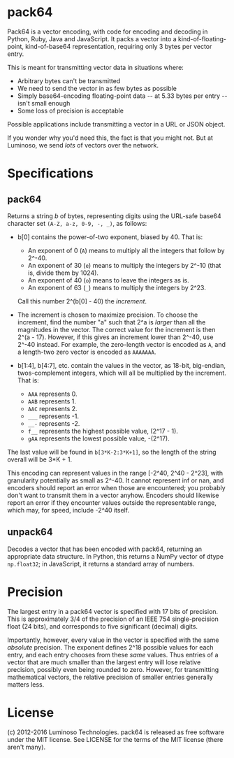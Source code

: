 pack64
======
Pack64 is a vector encoding, with code for encoding and decoding in Python,
Ruby, Java and JavaScript.  It packs a vector into a kind-of-floating-point,
kind-of-base64 representation, requiring only 3 bytes per vector entry.

This is meant for transmitting vector data in situations where:

* Arbitrary bytes can't be transmitted
* We need to send the vector in as few bytes as possible
* Simply base64-encoding floating-point data -- at 5.33 bytes per entry --
  isn't small enough
* Some loss of precision is acceptable

Possible applications include transmitting a vector in a URL or JSON object.

If you wonder why you'd need this, the fact is that you might not.  But at
Luminoso, we send *lots* of vectors over the network.


Specifications
==============

pack64
------
Returns a string *b* of bytes, representing digits using the URL-safe base64
character set `(A-Z, a-z, 0-9, -, _)`, as follows:

* b[0] contains the power-of-two exponent, biased by 40.  That is:

    - An exponent of 0 (`A`) means to multiply all the integers that follow by
      2^-40.
    - An exponent of 30 (`e`) means to multiply the integers by 2^-10 (that is,
      divide them by 1024).
    - An exponent of 40 (`o`) means to leave the integers as is.
    - An exponent of 63 (`_`) means to multiply the integers by 2^23.

  Call this number 2^(b[0] - 40) the *increment*.

* The increment is chosen to maximize precision. To choose the increment, find
  the number "a" such that 2^a is *larger* than all the magnitudes in the
  vector.  The correct value for the increment is then 2^(a - 17).  However, if
  this gives an increment lower than 2^-40, use 2^-40 instead.  For example,
  the zero-length vector is encoded as `A`, and a length-two zero vector is
  encoded as `AAAAAAA`.

* b[1:4], b[4:7], etc. contain the values in the vector, as 18-bit,
  big-endian, twos-complement integers, which will all be multiplied by
  the increment. That is:

    - `AAA` represents 0.
    - `AAB` represents 1.
    - `AAC` represents 2.
    - `___` represents -1.
    - `__-` represents -2.
    - `f__` represents the highest possible value, (2^17 - 1).
    - `gAA` represents the lowest possible value, -(2^17).

The last value will be found in `b[3*K-2:3*K+1]`, so the length of the string
overall will be 3*K + 1.

This encoding can represent values in the range [-2^40, 2^40 - 2^23], with
granularity potentially as small as 2^-40.  It cannot represent inf or nan, and
encoders should report an error when those are encountered; you probably don't
want to transmit them in a vector anyhow.  Encoders should likewise report an
error if they encounter values outside the representable range, which may, for
speed, include -2^40 itself.

unpack64
--------
Decodes a vector that has been encoded with pack64, returning an appropriate
data structure.  In Python, this returns a NumPy vector of dtype `np.float32`;
in JavaScript, it returns a standard array of numbers.


Precision
=========

The largest entry in a pack64 vector is specified with 17 bits of precision.
This is approximately 3/4 of the precision of an IEEE 754 single-precision
float (24 bits), and corresponds to five significant (decimal) digits.

Importantly, however, every value in the vector is specified with the same
*absolute* precision.  The exponent defines 2^18 possible values for each
entry, and each entry chooses from these *same* values.  Thus entries of a
vector that are much smaller than the largest entry will lose relative
precision, possibly even being rounded to zero.  However, for transmitting
mathematical vectors, the relative precision of smaller entries generally
matters less.


License
=======
(c) 2012-2016 Luminoso Technologies.  pack64 is released as free software under
the MIT license.  See LICENSE for the terms of the MIT license (there aren't
many).
